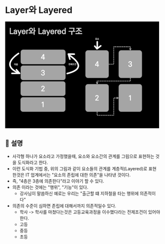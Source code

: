 # Layer와 Layered
<img src='./LayerAndLayered.png' width=500>

## 🍎 설명
- 사각형 하나가 요소라고 가정했을때, 요소와 요소간의 관계를 그림으로 표현하는 것을 도식화라고 한다.
- 이런 도식화 기법 중, 위의 그림과 같이 요소들의 관계를 계층적(Layered)로 표현한것은 IT 업계에서는 "요소의 존립에 대한 의존"을 나타낸 것이다.
- 즉, "4층은 3층에 의존한다"라고 이야기 할 수 있다.
- 의존 이라는 것에는 "행위", "기능"이 있다.
    - 강사님이 말씀하신 예로는 우리는 "출근할 떄 지하철을 타는 행위에 의존적이다"
- 의존의 수준이 심하면 존립에 대해서까지 의존적일수 있다.
    - 학사 -> 학사를 마쳤다는것은 고등교육과정을 이수했다라는 전제조건이 있어야한다.
    - 고등
    - 중등
    - 초등
